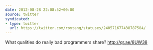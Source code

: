 ```yaml
---
date: 2012-08-28 22:08:52+00:00
source: twitter
syndicated:
- type: twitter
  url: https://twitter.com/roytang/statuses/240571677438787584/
---
```


What qualities do really bad programmers share? http://qr.ae/8UW38